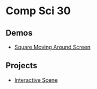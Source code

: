 # Comp Sci 30 

## Demos
- [Square Moving Around Screen](square-moving)

## Projects
- [Interactive Scene](interactive-scene)
